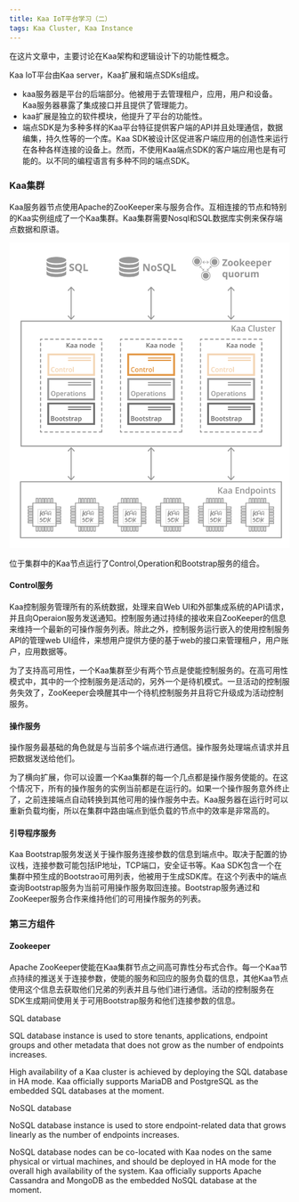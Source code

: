 ```yaml
---
title: Kaa IoT平台学习（二） 
tags: Kaa Cluster, Kaa Instance
---
```


在这片文章中，主要讨论在Kaa架构和逻辑设计下的功能性概念。

Kaa IoT平台由Kaa server，Kaa扩展和端点SDKs组成。

 - kaa服务器是平台的后端部分。他被用于去管理租户，应用，用户和设备。Kaa服务器暴露了集成接口并且提供了管理能力。
 - kaa扩展是独立的软件模块，他提升了平台的功能性。
 - 端点SDK是为多种多样的Kaa平台特征提供客户端的API并且处理通信，数据编集，持久性等的一个库。Kaa SDK被设计区促进客户端应用的创造性来运行在各种各样连接的设备上。然而，不使用Kaa端点SDK的客户端应用也是有可能的。以不同的编程语言有多种不同的端点SDK。

### Kaa集群

Kaa服务器节点使用Apache的ZooKeeper来与服务合作。互相连接的节点和特别的Kaa实例组成了一个Kaa集群。Kaa集群需要Nosql和SQL数据库实例来保存端点数据和原语。

![enter description here][1]


  [1]: ./images/high-level-architecture.png "high-level-architecture"
  
 位于集群中的Kaa节点运行了Control,Operation和Bootstrap服务的组合。

#### Control服务

Kaa控制服务管理所有的系统数据，处理来自Web UI和外部集成系统的API请求，并且向Operaion服务发送通知。控制服务通过持续的接收来自ZooKeeper的信息来维持一个最新的可操作服务列表。除此之外，控制服务运行嵌入的使用控制服务API的管理web UI组件，来想用户提供方便的基于web的接口来管理租户，用户账户，应用数据等。

为了支持高可用性，一个Kaa集群至少有两个节点是使能控制服务的。在高可用性模式中，其中的一个控制服务是活动的，另外一个是待机模式。一旦活动的控制服务失效了，ZooKeeper会唤醒其中一个待机控制服务并且将它升级成为活动控制服务。

#### 操作服务

操作服务最基础的角色就是与当前多个端点进行通信。操作服务处理端点请求并且把数据发送给他们。

为了横向扩展，你可以设置一个Kaa集群的每一个几点都是操作服务使能的。在这个情况下，所有的操作服务的实例当前都是在运行的。如果一个操作服务意外终止了，之前连接端点自动转换到其他可用的操作服务中去。Kaa服务器在运行时可以重新负载均衡，所以在集群中路由端点到低负载的节点中的效率是非常高的。

#### 引导程序服务

Kaa Bootstrap服务发送关于操作服务连接参数的信息到端点中。取决于配置的协议栈，连接参数可能包括IP地址，TCP端口，安全证书等。Kaa SDK包含一个在集群中预生成的Bootstrao可用列表，他被用于生成SDK库。在这个列表中的端点查询Bootstrap服务为当前可用操作服务取回连接。Bootstrap服务通过和ZooKeeper服务合作来维持他们的可用操作服务的列表。

### 第三方组件

#### Zookeeper

Apache ZooKeeper使能在Kaa集群节点之间高可靠性分布式合作。每一个Kaa节点持续的推送关于连接参数，使能的服务和回应的服务负载的信息，其他Kaa节点使用这个信息去获取他们兄弟的列表并且与他们进行通信。活动的控制服务在SDK生成期间使用关于可用Bootstrap服务和他们连接参数的信息。

SQL database

SQL database instance is used to store tenants, applications, endpoint groups and other metadata that does not grow as the number of endpoints increases.

High availability of a Kaa cluster is achieved by deploying the SQL database in HA mode. Kaa officially supports MariaDB and PostgreSQL as the embedded SQL databases at the moment.

NoSQL database

NoSQL database instance is used to store endpoint-related data that grows linearly as the number of endpoints increases.

NoSQL database nodes can be co-located with Kaa nodes on the same physical or virtual machines, and should be deployed in HA mode for the overall high availability of the system. Kaa officially supports Apache Cassandra and MongoDB as the embedded NoSQL database at the moment.